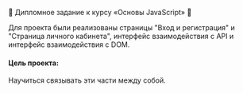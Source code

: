 🌟 Дипломное задание к курсу «Основы JavaScript» 🌟

Для проекта были реализованы страницы "Вход и регистрация" и "Страница личного кабинета", интерфейс взаимодействия с АPI и интерфейс взаимодействия с DOM. 
<h4>Цель проекта:</h4>
Научиться связывать эти части между собой.
